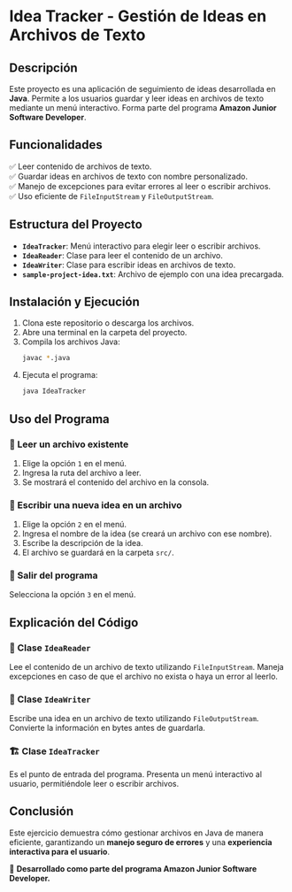 # Idea Tracker - Gestión de Ideas en Archivos de Texto

## Descripción
Este proyecto es una aplicación de seguimiento de ideas desarrollada en **Java**. Permite a los usuarios guardar y leer ideas en archivos de texto mediante un menú interactivo. Forma parte del programa **Amazon Junior Software Developer**.

## Funcionalidades
✅ Leer contenido de archivos de texto.  
✅ Guardar ideas en archivos de texto con nombre personalizado.  
✅ Manejo de excepciones para evitar errores al leer o escribir archivos.  
✅ Uso eficiente de `FileInputStream` y `FileOutputStream`.

## Estructura del Proyecto
- **`IdeaTracker`**: Menú interactivo para elegir leer o escribir archivos.
- **`IdeaReader`**: Clase para leer el contenido de un archivo.
- **`IdeaWriter`**: Clase para escribir ideas en archivos de texto.
- **`sample-project-idea.txt`**: Archivo de ejemplo con una idea precargada.

## Instalación y Ejecución
1. Clona este repositorio o descarga los archivos.
2. Abre una terminal en la carpeta del proyecto.
3. Compila los archivos Java:
   ```sh
   javac *.java
   ```
4. Ejecuta el programa:
   ```sh
   java IdeaTracker
   ```

## Uso del Programa
### 📖 Leer un archivo existente
1. Elige la opción `1` en el menú.
2. Ingresa la ruta del archivo a leer.
3. Se mostrará el contenido del archivo en la consola.

### 📝 Escribir una nueva idea en un archivo
1. Elige la opción `2` en el menú.
2. Ingresa el nombre de la idea (se creará un archivo con ese nombre).
3. Escribe la descripción de la idea.
4. El archivo se guardará en la carpeta `src/`.

### 🚪 Salir del programa
Selecciona la opción `3` en el menú.

## Explicación del Código
### 📖 Clase `IdeaReader`
Lee el contenido de un archivo de texto utilizando `FileInputStream`. Maneja excepciones en caso de que el archivo no exista o haya un error al leerlo.

### 📝 Clase `IdeaWriter`
Escribe una idea en un archivo de texto utilizando `FileOutputStream`. Convierte la información en bytes antes de guardarla.

### 🏗️ Clase `IdeaTracker`
Es el punto de entrada del programa. Presenta un menú interactivo al usuario, permitiéndole leer o escribir archivos.

## Conclusión
Este ejercicio demuestra cómo gestionar archivos en Java de manera eficiente, garantizando un **manejo seguro de errores** y una **experiencia interactiva para el usuario**.

📌 **Desarrollado como parte del programa Amazon Junior Software Developer.**

